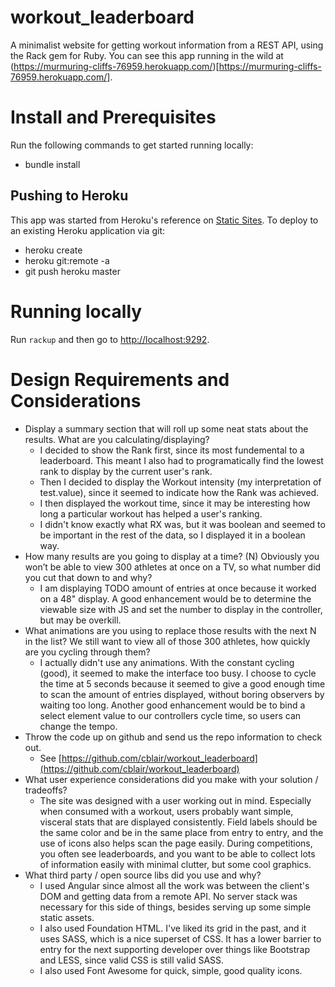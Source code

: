 # workout_leaderboard
A minimalist website for getting workout information from a REST API, using the
Rack gem for Ruby. You can see this app running in the wild at
(https://murmuring-cliffs-76959.herokuapp.com/)[https://murmuring-cliffs-76959.herokuapp.com/].

# Install and Prerequisites
Run the following commands to get started running locally:

* bundle install

## Pushing to Heroku
This app was started from Heroku's reference on
[Static Sites](https://devcenter.heroku.com/articles/static-sites-ruby).
To deploy to an existing Heroku application via git:

* heroku create
* heroku git:remote -a <app name>
* git push heroku master

# Running locally
Run `rackup` and then go to [http://localhost:9292](http://localhost:9292).

# Design Requirements and Considerations

* Display a summary section that will roll up some neat stats about the results.
What are you calculating/displaying?
    * I decided to show the Rank first, since its most fundemental to a
    leaderboard. This meant I also had to programatically find the lowest rank
    to display by the current user's rank.
    * Then I decided to display the Workout intensity (my interpretation of
    test.value), since it seemed to indicate how the Rank was achieved.
    * I then displayed the workout time, since it may be interesting how long
    a particular workout has helped a user's ranking.
    * I didn't know exactly what RX was, but it was boolean and seemed to
    be important in the rest of the data, so I displayed it in a boolean way.
* How many results are you going to display at a time? (N) Obviously you won’t be able to view 300 athletes at once on a TV, so what number
did you cut that down to and why?
    * I am displaying TODO amount of entries at once because it worked on a
    48" display. A good enhancement would be to determine the viewable size
    with JS and set the number to display in the controller, but may be
    overkill.
* What animations are you using to replace those results with the next N in the
list? We still want to view all of those 300 athletes, how quickly
are you cycling through them?
    * I actually didn't use any animations. With the constant cycling (good),
    it seemed to make the interface too busy. I choose to cycle the time at 
    5 seconds because it seemed to give a good enough time to scan the amount
    of entries displayed, without boring observers by waiting too long.
    Another good enhancement would be to bind a select element value to
    our controllers cycle time, so users can change the tempo.
* Throw the code up on github and send us the repo information to check out.
    * See [https://github.com/cblair/workout_leaderboard](https://github.com/cblair/workout_leaderboard)
* What user experience considerations did you make with your solution / tradeoffs?
    * The site was designed with a user working out in mind. Especially when
    consumed with a workout, users probably want simple, visceral stats that
    are displayed consistently. Field labels should be the same color and be
    in the same place from entry to entry, and the use of icons also helps
    scan the page easily. During competitions, you often see leaderboards,
    and you want to be able to collect lots of information easily with
    minimal clutter, but some cool graphics.
* What third party / open source libs did you use and why?
    * I used Angular since almost all the work was between the client's DOM
    and getting data from a remote API. No server stack was necessary for this
    side of things, besides serving up some simple static assets.
    * I also used Foundation HTML. I've liked its grid in the past, and it uses
    SASS, which is a nice superset of CSS. It has a lower barrier to entry for
    the next supporting developer over things like Bootstrap and LESS, since 
    valid CSS is still valid SASS.
    * I also used Font Awesome for quick, simple, good quality icons.